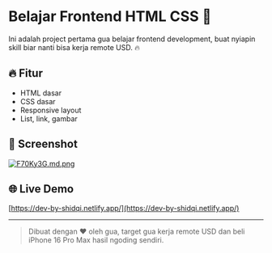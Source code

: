 # Belajar Frontend HTML CSS 🚀

Ini adalah project pertama gua belajar frontend development,
buat nyiapin skill biar nanti bisa kerja remote USD. 🔥

## 🔥 Fitur

* HTML dasar
* CSS dasar
* Responsive layout
* List, link, gambar

## 📸 Screenshot
[![F70Ky3G.md.png](https://iili.io/F70Ky3G.md.png)](https://freeimage.host/i/F70Ky3G)

## 🌐 Live Demo

[https://dev-by-shidqi.netlify.app/](https://dev-by-shidqi.netlify.app/)

---

> Dibuat dengan ❤️ oleh gua, target gua kerja remote USD dan beli iPhone 16 Pro Max hasil ngoding sendiri.
